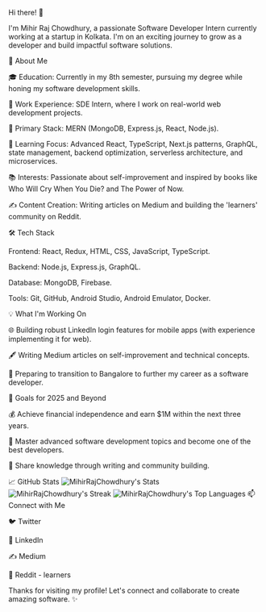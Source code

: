 Hi there! 👋

I'm Mihir Raj Chowdhury, a passionate Software Developer Intern currently working at a startup in Kolkata. I'm on an exciting journey to grow as a developer and build impactful software solutions.

🚀 About Me

🎓 Education: Currently in my 8th semester, pursuing my degree while honing my software development skills.

💼 Work Experience: SDE Intern, where I work on real-world web development projects.

🌟 Primary Stack: MERN (MongoDB, Express.js, React, Node.js).

🌱 Learning Focus: Advanced React, TypeScript, Next.js patterns, GraphQL, state management, backend optimization, serverless architecture, and microservices.

📚 Interests: Passionate about self-improvement and inspired by books like Who Will Cry When You Die? and The Power of Now.

✍️ Content Creation: Writing articles on Medium and building the 'learners' community on Reddit.

🛠️ Tech Stack

Frontend: React, Redux, HTML, CSS, JavaScript, TypeScript.

Backend: Node.js, Express.js, GraphQL.

Database: MongoDB, Firebase.

Tools: Git, GitHub, Android Studio, Android Emulator, Docker.

💡 What I'm Working On

🌐 Building robust LinkedIn login features for mobile apps (with experience implementing it for web).

🖋️ Writing Medium articles on self-improvement and technical concepts.

🎯 Preparing to transition to Bangalore to further my career as a software developer.

🎯 Goals for 2025 and Beyond

💰 Achieve financial independence and earn $1M within the next three years.

🧠 Master advanced software development topics and become one of the best developers.

📝 Share knowledge through writing and community building.

📈 GitHub Stats
![MihirRajChowdhury's Stats](https://github-readme-stats.vercel.app/api?username=MihirRajChowdhury&theme=tokyonight&show_icons=true&hide_border=true&count_private=true)
![MihirRajChowdhury's Streak](https://github-readme-streak-stats.herokuapp.com/?user=MihirRajChowdhury&theme=tokyonight&hide_border=true)
![MihirRajChowdhury's Top Languages](https://github-readme-stats.vercel.app/api/top-langs/?username=MihirRajChowdhury&theme=tokyonight&show_icons=true&hide_border=true&layout=compact)
📫 Connect with Me

🐦 Twitter

💼 LinkedIn

✍️ Medium

🌱 Reddit - learners

Thanks for visiting my profile! Let's connect and collaborate to create amazing software. ✨
